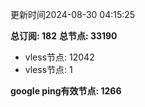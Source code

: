 更新时间2024-08-30 04:15:25

**总订阅: 182**
**总节点: 33190**
- vless节点: 12042
- vless节点: 1

**google ping有效节点: 1266**
